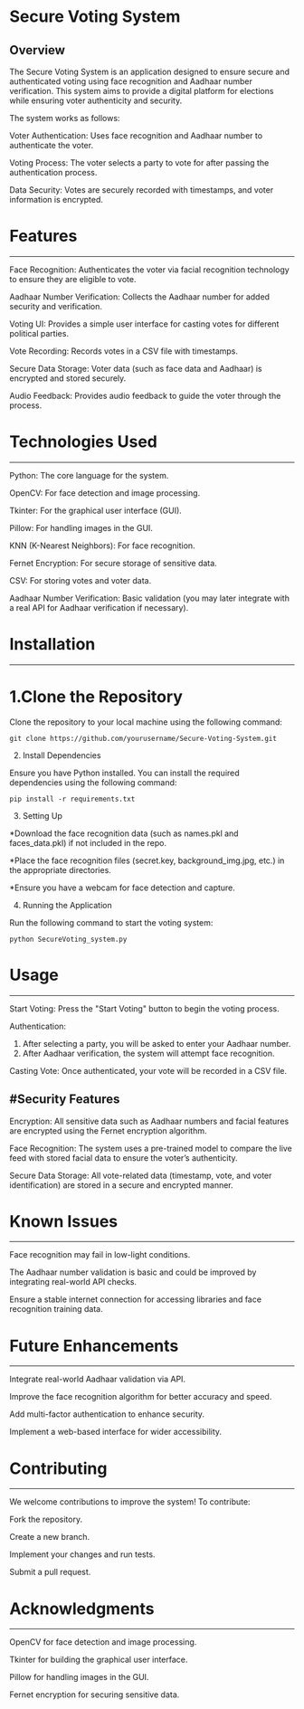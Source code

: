 # Secure Voting System
Overview
---
The Secure Voting System is an application designed to ensure secure and authenticated voting using face recognition and Aadhaar number verification. This system aims to provide a digital platform for elections while ensuring voter authenticity and security.

The system works as follows:

Voter Authentication: Uses face recognition and Aadhaar number to authenticate the voter.

Voting Process: The voter selects a party to vote for after passing the authentication process.

Data Security: Votes are securely recorded with timestamps, and voter information is encrypted.

# Features
---
Face Recognition: Authenticates the voter via facial recognition technology to ensure they are eligible to vote.

Aadhaar Number Verification: Collects the Aadhaar number for added security and verification.

Voting UI: Provides a simple user interface for casting votes for different political parties.

Vote Recording: Records votes in a CSV file with timestamps.

Secure Data Storage: Voter data (such as face data and Aadhaar) is encrypted and stored securely.

Audio Feedback: Provides audio feedback to guide the voter through the process.

# Technologies Used
---
Python: The core language for the system.

OpenCV: For face detection and image processing.

Tkinter: For the graphical user interface (GUI).

Pillow: For handling images in the GUI.

KNN (K-Nearest Neighbors): For face recognition.

Fernet Encryption: For secure storage of sensitive data.

CSV: For storing votes and voter data.

Aadhaar Number Verification: Basic validation (you may later integrate with a real API for Aadhaar verification if necessary).

# Installation
---
# 1.Clone the Repository

Clone the repository to your local machine using the following command:

`git clone https://github.com/yourusername/Secure-Voting-System.git`

2. Install Dependencies

Ensure you have Python installed. You can install the required dependencies using the following command:

`pip install -r requirements.txt`

3. Setting Up

*Download the face recognition data (such as names.pkl and faces_data.pkl) if not included in the repo.

*Place the face recognition files (secret.key, background_img.jpg, etc.) in the appropriate directories.

*Ensure you have a webcam for face detection and capture.

4. Running the Application

Run the following command to start the voting system:

`python SecureVoting_system.py`
# Usage
---
Start Voting: Press the "Start Voting" button to begin the voting process.

Authentication:
1. After selecting a party, you will be asked to enter your Aadhaar number.
2. After Aadhaar verification, the system will attempt face recognition.

Casting Vote: Once authenticated, your vote will be recorded in a CSV file.

#Security Features
---
Encryption: All sensitive data such as Aadhaar numbers and facial features are encrypted using the Fernet encryption algorithm.

Face Recognition: The system uses a pre-trained model to compare the live feed with stored facial data to ensure the voter’s authenticity.

Secure Data Storage: All vote-related data (timestamp, vote, and voter identification) are stored in a secure and encrypted manner.

# Known Issues
---
Face recognition may fail in low-light conditions.

The Aadhaar number validation is basic and could be improved by integrating real-world API checks.

Ensure a stable internet connection for accessing libraries and face recognition training data.
# Future Enhancements
---
Integrate real-world Aadhaar validation via API.

Improve the face recognition algorithm for better accuracy and speed.

Add multi-factor authentication to enhance security.

Implement a web-based interface for wider accessibility.
# Contributing
---
We welcome contributions to improve the system! To contribute:

Fork the repository.

Create a new branch.

Implement your changes and run tests.

Submit a pull request.
# Acknowledgments
---
OpenCV for face detection and image processing.

Tkinter for building the graphical user interface.

Pillow for handling images in the GUI.

Fernet encryption for securing sensitive data.
